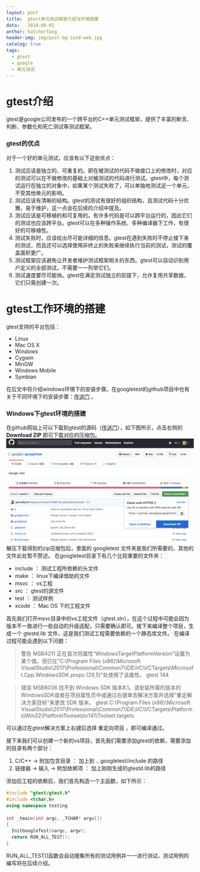 ```yaml
---
layout: post
title:  gtest单元测试框架介绍与环境搭建
data:   2018-08-01
anthor: hatcherTang
header-img: img/post-bg-ios9-web.jpg
catalog: true
tags:
  - gtest
  - google
  - 单元测试
---
```


# gtest介绍
gtest是google公司发布的一个跨平台的C++单元测试框架，提供了丰富的断言、判断、参数化和死亡测试等测试框架。

### gtest的优点
对于一个好的单元测试，应该有以下这些优点：
1. 测试应该是独立的、可重复的。即在被测试的代码不做接口上的修改时，对应的测试可以在不做修改的基础上对被测试的代码进行测试。gtest中，每个测试运行在独立的对象中，如果某个测试失败了，可以单独地测试这一个单元，不受其他单元的影响。
2. 测试应该有清晰的结构。gtest的测试有很好的组织结构，且测试代码十分优雅，易于维护，这一点会在后续的介绍中提及。
3. 测试应该是可移植的和可复用的。有许多代码是可以跨平台运行的，因此它们的测试也应该跨平台。gtest可以在多种操作系统、多种编译器下工作，有很好的可移植性。
4. 测试失败时，应该给出尽可能详细的信息。gtest在遇到失败时不停止接下来的测试，而且还可以选择使用非终止的失败来继续执行当前的测试，测试的覆盖面积更广。
5. 测试框架应该避免让开发者维护测试框架相关的东西。gtest可以自动识别用户定义的全部测试，不需要一一列举它们。
6. 测试速度要尽可能快。gtest在满足测试独立的前提下，允许复用共享数据，它们只需创建一次。

# gtest工作环境的搭建
gtest支持的平台包括：
  - Linux
  - Mac OS X
  - Windows
  - Cygwin
  - MinGW
  - Windows Mobile
  - Symbian

在后文中将介绍windows环境下的安装步骤。在googletest的github项目中也有关于不同环境下的安装步骤：[传送门](https://github.com/google/googletest/tree/master/googletest) 。

### Windows下gtest环境的搭建
在github网站上可以下载到gtest的源码（[传送门](https://github.com/google/googletest)），如下图所示，点击右侧的 **Download ZIP** 即可下载对应的压缩包。
![IMAGE](../img/2018-08/googletest_download.png)
解压下载得到的zip压缩包后，里面的 googletest 文件夹是我们所需要的，其他的文件此处暂不赘述。
在googletest目录下有几个比较重要的文件夹：
- include ： 测试工程所依赖的头文件
- make ： linux下编译借助的文件
- msvc ： vs工程
- src ： gtest的源文件
- test ： 测试样例
- xcode ： Mac OS 下的工程文件

首先我们打开msvc目录中的vs工程文件（gtest.sln），在这个过程中可能会因为版本不一致进行一些自动的升级适配，只需要确认即可。接下来编译整个项目，生成一个 gtestd.lib 文件，这是我们测试工程需要依赖的一个静态库文件。
在编译过程可能会遇到以下问题：

>警告 MSB4211 正在首次将属性“WindowsTargetPlatformVersion”设置为某个值，但已在“C:\Program Files (x86)\Microsoft VisualStudio\2017\Professional\Common7\IDE\VC\VCTargets\Microsoft.Cpp.WindowsSDK.props (29,5)”处使用了该属性。 gtest 144

>错误 MSB8036 找不到 Windows SDK 版本8.1。请安装所需的版本的 WindowsSDK或者在项目属性页中或通过右键单击解决方案并选择“重定解决方案目标”来更改 SDK 版本。	gtest	C:\Program Files (x86)\Microsoft VisualStudio\2017\Professional\Common7\IDE\VC\VCTargets\Platforms\Win32\PlatformToolsets\v141\Toolset.targets 

可以通过在gtest解决方案上右键后选择 重定向项目 ，即可编译通过。

接下来我们可以创建一个新的vs项目，首先我们需要添加gtest的依赖，需要添加的目录有两个部分：
1. C/C++ -> 附加包含目录 ： 加上到 ...googletest/include 的路径
2. 链接器 -> 输入 -> 附加依赖项 ： 加上刚刚生成的gtestd.lib的路径

添加后工程的依赖后，我们首先构造一个主函数，如下所示：
```C++
#include "gtest/gtest.h"
#include <tchar.h>
using namespace testing

int _tmain(int argc, _TCHAR* argv[])
{
  InitGoogleTest(&argc, argv);
  return RUN_ALL_TEST();
}
```

RUN_ALL_TEST()函数会自动搜集所有的测试用例并一一进行测试，测试用例的编写将在后续介绍。
